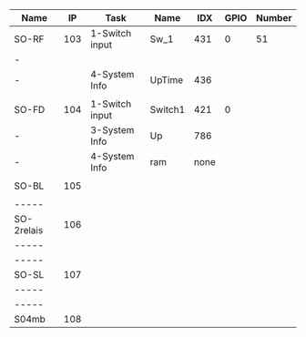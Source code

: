 Name      |IP | Task         | Name  |IDX | GPIO | Number
--------- |---|------------- | ----  |----|----  | ------
SO-RF     |103|1-Switch input|Sw_1   |431 | 0    | 51
-         |   |              |       |    |      |
-         |   |4-System Info |UpTime |436 |      |
 | | | | | | 
SO-FD     |104|1-Switch input|Switch1|421 | 0    |
-         |   |3-System Info |Up     |786 |      |
-         |   |4-System Info |ram    |none|      |
 |   |              |       |    |      |
SO-BL     |105|           |      |    |      |
 |   |           |      |    |      |
-----     |   |           |      |    |      |
SO-2relais|106|           |      |    |      |
-----     |   |           |      |    |      |
-----     |   |           |      |    |      |
SO-SL     |107|           |      |    |      |
-----     |   |           |      |    |      |
-----     |   |           |      |    |      |
S04mb     |108|           |      |    |      |

